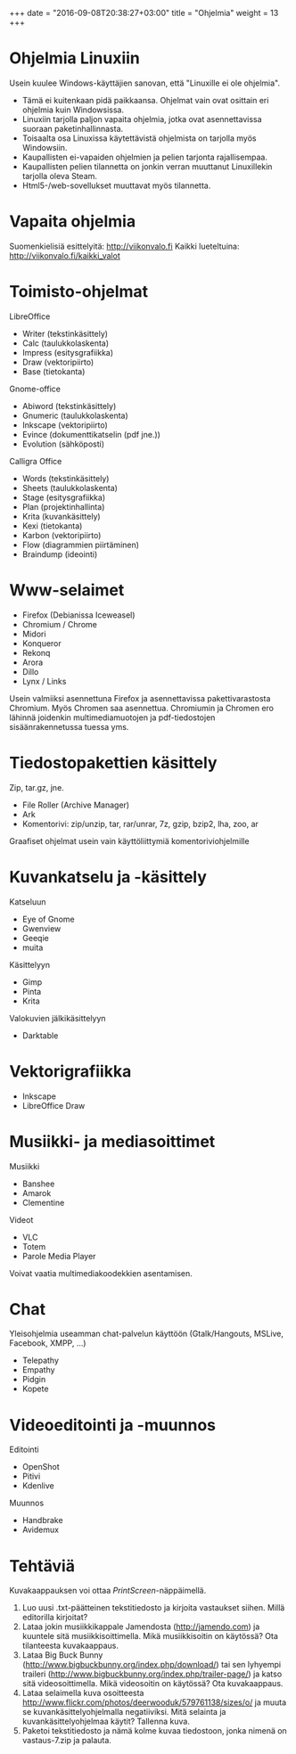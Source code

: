 +++
date = "2016-09-08T20:38:27+03:00"
title = "Ohjelmia"
weight = 13
+++

Ohjelmia Linuxiin
===============================

Usein kuulee Windows-käyttäjien sanovan, että "Linuxille ei ole ohjelmia".

* Tämä ei kuitenkaan pidä paikkaansa. Ohjelmat vain ovat osittain eri ohjelmia kuin Windowsissa.
* Linuxiin tarjolla paljon vapaita ohjelmia, jotka ovat asennettavissa suoraan paketinhallinnasta.
* Toisaalta osa Linuxissa käytettävistä ohjelmista on tarjolla myös Windowsiin.
* Kaupallisten ei-vapaiden ohjelmien ja pelien tarjonta rajallisempaa.
* Kaupallisten pelien tilannetta on jonkin verran muuttanut Linuxillekin tarjolla oleva Steam.
* Html5-/web-sovellukset muuttavat myös tilannetta.




Vapaita ohjelmia
===============================

Suomenkielisiä esittelyitä: http://viikonvalo.fi
Kaikki lueteltuina: http://viikonvalo.fi/kaikki_valot




Toimisto-ohjelmat
===============================

LibreOffice

* Writer (tekstinkäsittely)
* Calc (taulukkolaskenta)
* Impress (esitysgrafiikka)
* Draw (vektoripiirto)
* Base (tietokanta)

Gnome-office

* Abiword (tekstinkäsittely)
* Gnumeric (taulukkolaskenta)
* Inkscape (vektoripiirto)
* Evince (dokumenttikatselin (pdf jne.))
* Evolution (sähköposti)

Calligra Office

* Words (tekstinkäsittely)
* Sheets (taulukkolaskenta)
* Stage (esitysgrafiikka)
* Plan (projektinhallinta)
* Krita (kuvankäsittely)
* Kexi (tietokanta)
* Karbon (vektoripiirto)
* Flow (diagrammien piirtäminen)
* Braindump (ideointi)





Www-selaimet
===============================

* Firefox (Debianissa Iceweasel)
* Chromium / Chrome
* Midori
* Konqueror
* Rekonq
* Arora
* Dillo
* Lynx / Links

Usein valmiiksi asennettuna Firefox ja asennettavissa pakettivarastosta Chromium.
Myös Chromen saa asennettua.
Chromiumin ja Chromen ero lähinnä joidenkin multimediamuotojen ja pdf-tiedostojen sisäänrakennetussa tuessa yms.





Tiedostopakettien käsittely
===============================

Zip, tar.gz, jne.

* File Roller (Archive Manager)
* Ark
* Komentorivi: zip/unzip, tar, rar/unrar, 7z, gzip, bzip2, lha, zoo, ar

Graafiset ohjelmat usein vain käyttöliittymiä komentoriviohjelmille





Kuvankatselu ja -käsittely
===============================

Katseluun

* Eye of Gnome
* Gwenview
* Geeqie
* muita

Käsittelyyn

* Gimp
* Pinta
* Krita

Valokuvien jälkikäsittelyyn

* Darktable





Vektorigrafiikka
===============================

* Inkscape
* LibreOffice Draw




Musiikki- ja mediasoittimet
===============================

Musiikki

* Banshee
* Amarok
* Clementine

Videot

* VLC
* Totem
* Parole Media Player

Voivat vaatia multimediakoodekkien asentamisen.





Chat
===============================

Yleisohjelmia useamman chat-palvelun käyttöön (Gtalk/Hangouts, MSLive, Facebook, XMPP, ...)

* Telepathy
* Empathy
* Pidgin
* Kopete




Videoeditointi ja -muunnos
===============================

Editointi

* OpenShot
* Pitivi
* Kdenlive

Muunnos

* Handbrake
* Avidemux




Tehtäviä
===============================

Kuvakaappauksen voi ottaa *PrintScreen*-näppäimellä.

1. Luo uusi .txt-päätteinen tekstitiedosto ja kirjoita vastaukset siihen. Millä editorilla kirjoitat?
2. Lataa jokin musiikkikappale Jamendosta (http://jamendo.com) ja kuuntele sitä musiikkisoittimella.
   Mikä musiikkisoitin on käytössä? Ota tilanteesta kuvakaappaus.
3. Lataa Big Buck Bunny (http://www.bigbuckbunny.org/index.php/download/)
   tai sen lyhyempi traileri (http://www.bigbuckbunny.org/index.php/trailer-page/)
   ja katso sitä videosoittimella. Mikä videosoitin on käytössä? Ota kuvakaappaus.
4. Lataa selaimella kuva osoitteesta
   http://www.flickr.com/photos/deerwooduk/579761138/sizes/o/ ja muuta se kuvankäsittelyohjelmalla
   negatiiviksi. Mitä selainta ja kuvankäsittelyohjelmaa käytit? Tallenna kuva.
5. Paketoi tekstitiedosto ja nämä kolme kuvaa tiedostoon, jonka nimenä on vastaus-7.zip ja palauta.

